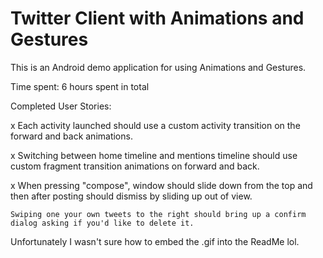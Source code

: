Twitter Client with Animations and Gestures
================

This is an Android demo application for using Animations and Gestures. 

Time spent: 6 hours spent in total

Completed User Stories:

  x Each activity launched should use a custom activity transition on the forward and back animations.
  
  x Switching between home timeline and mentions timeline should use custom fragment transition animations on forward and back.
  
  x When pressing "compose", window should slide down from the top and then after posting should dismiss by sliding up out of
  view.
  
    Swiping one your own tweets to the right should bring up a confirm dialog asking if you'd like to delete it.

Unfortunately I wasn't sure how to embed the .gif into the ReadMe lol. 
  
